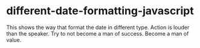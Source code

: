 # different-date-formatting-javascript
This shows the way that format the date in different type. Action is louder than the speaker. Try to not become a man of success. Become a man of value.

